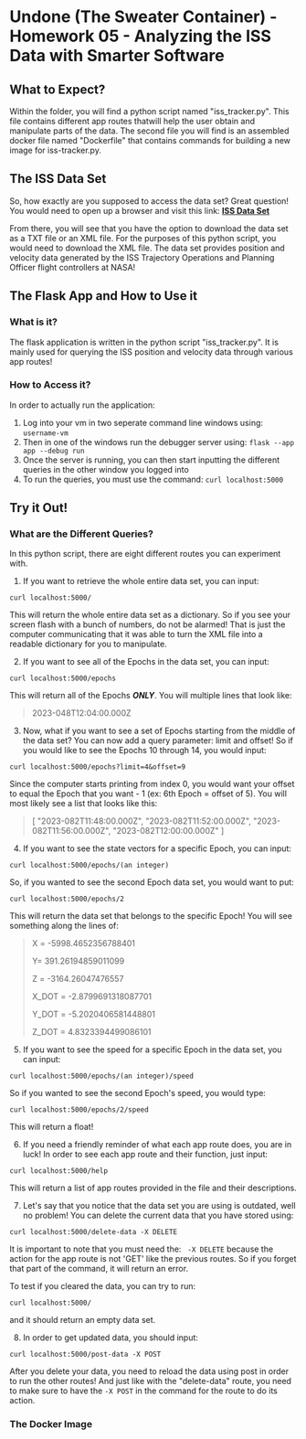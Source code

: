 # Undone (The Sweater Container) - Homework 05 - Analyzing the ISS Data with Smarter Software  

## What to Expect?
Within the folder, you will find a python script named "iss_tracker.py". 
This file contains different app routes thatwill help the user obtain and manipulate 
parts of the data. The second file you will find is an assembled docker file named
"Dockerfile" that contains commands for building a new image for iss-tracker.py. 

## The ISS Data Set
So, how exactly are you supposed to access the data set? Great question! You would need to open up a browser and visit
this link: **[ISS Data Set](https://spotthestation.nasa.gov/trajectory_data.cfm)**

From there, you will see that you have the option to download the data set as a TXT file or an XML file. For the 
purposes of this python script, you would need to download the XML file. The data set provides position and velocity
data generated by the ISS Trajectory Operations and Planning Officer flight controllers at NASA!

## The Flask App and How to Use it

### What is it?
The flask application is written in the python script "iss_tracker.py". It is mainly used for querying the ISS position 
and velocity data through various app routes!

### How to Access it?
In order to actually run the application:

1. Log into your vm in two seperate command line windows using:
``username-vm``
2. Then in one of the windows run the debugger server using:
``flask --app app --debug run``
3. Once the server is running, you can then start inputting the different queries in the other window you logged into
4. To run the queries, you must use the command:
``curl localhost:5000``

## Try it Out!

### What are the Different Queries?
In this python script, there are eight different routes you can experiment with.

1. If you want to retrieve the whole entire data set, you can input:

``curl localhost:5000/``

This will return the whole entire data set as a dictionary. So if you see your screen flash with a bunch of numbers, 
do not be alarmed! That is just the computer communicating that it was able to turn the XML file into a readable 
dictionary for you to manipulate.

2. If you want to see all of the Epochs in the data set, you can input:

``curl localhost:5000/epochs``

This will return all of the Epochs ***ONLY***. You will multiple lines that look like:

> 2023-048T12:04:00.000Z

3. Now, what if you want to see a set of Epochs starting from the middle of the data set? You can now add a query parameter: limit and offset!
So if you would like to see the Epochs 10 through 14, you would input:

``curl localhost:5000/epochs?limit=4&offset=9``

Since the computer starts printing from index 0, you would want your offset to equal the Epoch that you want - 1 (ex: 6th Epoch = offset of 5).
You will most likely see a list that looks like this:

> [ 
>  "2023-082T11:48:00.000Z",
>  "2023-082T11:52:00.000Z",
>  "2023-082T11:56:00.000Z",
>  "2023-082T12:00:00.000Z"
> ]

4. If you want to see the state vectors for a specific Epoch, you can input:

``curl localhost:5000/epochs/(an integer)``

So, if you wanted to see the second Epoch data set, you would want to put:

``curl localhost:5000/epochs/2``

This will return the data set that belongs to the specific Epoch! You will see something along the lines of:

> X = -5998.4652356788401
>
> Y= 391.26194859011099
>
> Z = -3164.26047476557
>
> X_DOT = -2.8799691318087701
>
> Y_DOT = -5.2020406581448801
>
> Z_DOT = 4.8323394499086101

5. If you want to see the speed for a specific Epoch in the data set, you can input:

``curl localhost:5000/epochs/(an integer)/speed``

So if you wanted to see the second Epoch's speed, you would type:

``curl localhost:5000/epochs/2/speed``

This will return a float! 

6. If you need a friendly reminder of what each app route does, you are in luck! In order to see each app route and their function, just input:

``curl localhost:5000/help``

This will return a list of app routes provided in the file and their descriptions.

7. Let's say that you notice that the data set you are using is outdated, well no problem! You can delete the current data that you have stored using:

``curl localhost:5000/delete-data -X DELETE``

It is important to note that you must need the: `` -X DELETE`` because the action for the app route is not 'GET' like the previous routes. So if you forget that part of the command, it will return an error. 

To test if you cleared the data, you can try to run:

``curl localhost:5000/``

and it should return an empty data set.

8. In order to get updated data, you should input: 

``curl localhost:5000/post-data -X POST`` 

After you delete your data, you need to reload the data using post in order to run the other routes! And just like with the "delete-data" route, you need to make sure to have the ``-X POST`` in the command for the route to do its action.

### The Docker Image




